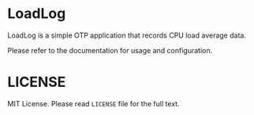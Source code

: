 # LoadLog

LoadLog is a simple OTP application that records CPU load average data.

Please refer to the documentation for usage and configuration.

# LICENSE

MIT License. Please read `LICENSE` file for the full text.

